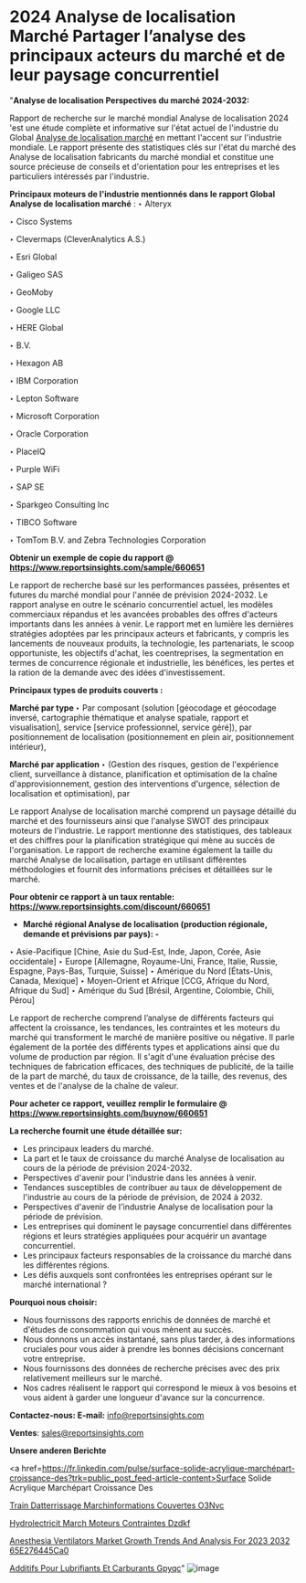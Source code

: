 # 2024 Analyse de localisation Marché Partager l’analyse des principaux acteurs du marché et de leur paysage concurrentiel

"<strong>Analyse de localisation Perspectives du marché 2024-2032:</strong>

Rapport de recherche sur le marché mondial Analyse de localisation 2024 'est une étude complète et informative sur l'état actuel de l'industrie du Global <a href=https://www.reportsinsights.com/sample/660651>Analyse de localisation marché</a> en mettant l'accent sur l'industrie mondiale. Le rapport présente des statistiques clés sur l'état du marché des Analyse de localisation fabricants du marché mondial et constitue une source précieuse de conseils et d'orientation pour les entreprises et les particuliers intéressés par l'industrie.

<strong>Principaux moteurs de l'industrie mentionnés dans le rapport Global Analyse de localisation marché</strong> :
‣ Alteryx

‣ Cisco Systems

‣ Clevermaps (CleverAnalytics A.S.)

‣ Esri Global

‣ Galigeo SAS

‣ GeoMoby

‣ Google LLC

‣ HERE Global

‣ B.V.

‣ Hexagon AB

‣ IBM Corporation

‣ Lepton Software

‣ Microsoft Corporation

‣ Oracle Corporation

‣ PlaceIQ

‣ Purple WiFi

‣ SAP SE

‣ Sparkgeo Consulting Inc

‣ TIBCO Software

‣ TomTom B.V. and Zebra Technologies Corporation

<strong>Obtenir un exemple de copie du rapport @ <a href=https://www.reportsinsights.com/sample/660651>https://www.reportsinsights.com/sample/660651</a></strong>

Le rapport de recherche basé sur les performances passées, présentes et futures du marché mondial pour l'année de prévision 2024-2032. Le rapport analyse en outre le scénario concurrentiel actuel, les modèles commerciaux répandus et les avancées probables des offres d'acteurs importants dans les années à venir. Le rapport met en lumière les dernières stratégies adoptées par les principaux acteurs et fabricants, y compris les lancements de nouveaux produits, la technologie, les partenariats, le scoop opportuniste, les objectifs d'achat, les coentreprises, la segmentation en termes de concurrence régionale et industrielle, les bénéfices, les pertes et la ration de la demande avec des idées d'investissement.

<strong>Principaux types de produits couverts :</strong>

<strong>Marché par type </strong>
‣ Par composant (solution [géocodage et géocodage inversé, cartographie thématique et analyse spatiale, rapport et visualisation], service [service professionnel, service géré]), par positionnement de localisation (positionnement en plein air, positionnement intérieur),

<strong>Marché par application </strong>
‣ (Gestion des risques, gestion de l'expérience client, surveillance à distance, planification et optimisation de la chaîne d'approvisionnement, gestion des interventions d'urgence, sélection de localisation et optimisation), par

Le rapport Analyse de localisation marché comprend un paysage détaillé du marché et des fournisseurs ainsi que l'analyse SWOT des principaux moteurs de l'industrie. Le rapport mentionne des statistiques, des tableaux et des chiffres pour la planification stratégique qui mène au succès de l'organisation. Le rapport de recherche examine également la taille du marché Analyse de localisation, partage en utilisant différentes méthodologies et fournit des informations précises et détaillées sur le marché.

<strong>Pour obtenir ce rapport à un taux rentable: <a href=https://www.reportsinsights.com/discount/660651>https://www.reportsinsights.com/discount/660651</a></strong>
<ul>
  <li><strong>Marché régional Analyse de localisation (production régionale, demande et prévisions par pays): -</strong></li>
</ul>
‣ Asie-Pacifique [Chine, Asie du Sud-Est, Inde, Japon, Corée, Asie occidentale]
‣ Europe [Allemagne, Royaume-Uni, France, Italie, Russie, Espagne, Pays-Bas, Turquie, Suisse]
‣ Amérique du Nord [États-Unis, Canada, Mexique]
‣ Moyen-Orient et Afrique [CCG, Afrique du Nord, Afrique du Sud]
‣ Amérique du Sud [Brésil, Argentine, Colombie, Chili, Pérou]

Le rapport de recherche comprend l’analyse de différents facteurs qui affectent la croissance, les tendances, les contraintes et les moteurs du marché qui transforment le marché de manière positive ou négative. Il parle également de la portée des différents types et applications ainsi que du volume de production par région. Il s'agit d'une évaluation précise des techniques de fabrication efficaces, des techniques de publicité, de la taille de la part de marché, du taux de croissance, de la taille, des revenus, des ventes et de l'analyse de la chaîne de valeur.

<strong>Pour acheter ce rapport, veuillez remplir le formulaire @   <a href=https://www.reportsinsights.com/buynow/660651>https://www.reportsinsights.com/buynow/660651</a></strong>

<strong>La recherche fournit une étude détaillée sur:</strong>
<ul>
  <li>Les principaux leaders du marché.</li>
  <li>La part et le taux de croissance du marché Analyse de localisation au cours de la période de prévision 2024-2032.</li>
  <li>Perspectives d'avenir pour l'industrie dans les années à venir.</li>
  <li>Tendances susceptibles de contribuer au taux de développement de l'industrie au cours de la période de prévision, de 2024 à 2032.</li>
  <li>Perspectives d'avenir de l'industrie Analyse de localisation pour la période de prévision.</li>
  <li>Les entreprises qui dominent le paysage concurrentiel dans différentes régions et leurs stratégies appliquées pour acquérir un avantage concurrentiel.</li>
  <li>Les principaux facteurs responsables de la croissance du marché dans les différentes régions.</li>
  <li>Les défis auxquels sont confrontées les entreprises opérant sur le marché international ?</li>
</ul>
<strong>Pourquoi nous choisir:</strong>
<ul>
  <li>Nous fournissons des rapports enrichis de données de marché et d'études de consommation qui vous mènent au succès.</li>
  <li>Nous donnons un accès instantané, sans plus tarder, à des informations cruciales pour vous aider à prendre les bonnes décisions concernant votre entreprise.</li>
  <li>Nous fournissons des données de recherche précises avec des prix relativement meilleurs sur le marché.</li>
  <li>Nos cadres réalisent le rapport qui correspond le mieux à vos besoins et vous aident à garder une longueur d'avance sur la concurrence.</li>
</ul>
<strong>Contactez-nous:
</strong><strong>E-mail:</strong> <a href=mailto:info@reportsinsights.com>info@reportsinsights.com</a>

<strong>Ventes</strong>: <a href=mailto:sales@reportsinsights.com>sales@reportsinsights.com</a>

<strong>Unsere anderen Berichte</strong>

<a href=https://fr.linkedin.com/pulse/surface-solide-acrylique-marchépart-croissance-des?trk=public_post_feed-article-content>Surface Solide Acrylique Marchépart Croissance Des</a>

<a href=https://www.linkedin.com/pulse/train-datterrissage-march%C3%A9informations-couvertes-o3nvc/>Train Datterrissage Marchinformations Couvertes O3Nvc</a>

<a href=https://www.linkedin.com/pulse/hydro%C3%A9lectricit%C3%A9-march%C3%A9-moteurs-contraintes-dzdkf/>Hydrolectricit March Moteurs Contraintes Dzdkf</a>

<a href=https://medium.com/@a86515711/anesthesia-ventilators-market-growth-trends-and-analysis-for-2023-2032-65e276445ca0>Anesthesia Ventilators Market Growth Trends And Analysis For 2023 2032 65E276445Ca0</a>

<a href=https://www.linkedin.com/pulse/additifs-pour-lubrifiants-et-carburants-gpyqc/>Additifs Pour Lubrifiants Et Carburants Gpyqc</a>"
![image](https://github.com/daminid12/RImarketgrowth/assets/158430485/3f830193-0f2b-40e8-8c17-413eb7efaae6)
